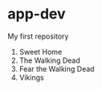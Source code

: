 # app-dev
My first repository
1. Sweet Home
2. The Walking Dead
3. Fear the Walking Dead
4. Vikings
